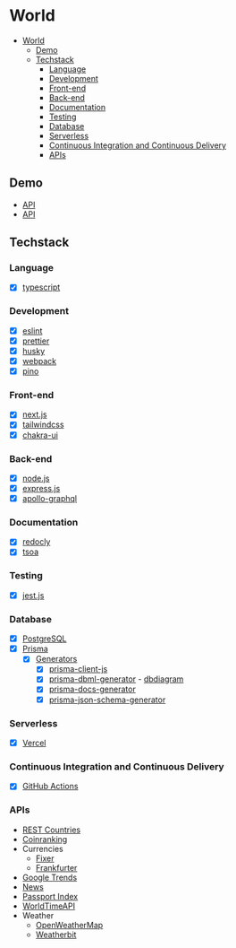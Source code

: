 # World

- [World](#world)
  - [Demo](#demo)
  - [Techstack](#techstack)
    - [Language](#language)
    - [Development](#development)
    - [Front-end](#front-end)
    - [Back-end](#back-end)
    - [Documentation](#documentation)
    - [Testing](#testing)
    - [Database](#database)
    - [Serverless](#serverless)
    - [Continuous Integration and Continuous Delivery](#continuous-integration-and-continuous-delivery)
    - [APIs](#apis)

## Demo

- [API](https://dashboardworldapi.vercel.app/)
- [API](https://dashboardworldweb.vercel.app/)

## Techstack

### Language

- [x] [typescript](https://www.typescriptlang.org/)

### Development

- [x] [eslint](https://eslint.org/)
- [x] [prettier](https://prettier.io/)
- [x] [husky](https://typicode.github.io/husky/)
- [x] [webpack](https://webpack.js.org/)
- [x] [pino](https://getpino.io/)

### Front-end

- [x] [next.js](https://nextjs.org/)
- [x] [tailwindcss](https://tailwindcss.com/)
- [x] [chakra-ui](https://chakra-ui.com/)

### Back-end

- [x] [node.js](https://nodejs.org/en)
- [x] [express.js](https://expressjs.com/)
- [x] [apollo-graphql](https://www.apollographql.com/)

### Documentation

- [x] [redocly](https://redocly.com/)
- [x] [tsoa](https://tsoa-community.github.io/docs/)

### Testing

- [x] [jest.js](https://jestjs.io/)

### Database

- [x] [PostgreSQL](https://www.postgresql.org/)
- [x] [Prisma](https://www.prisma.io/)
  - [x] [Generators](https://www.prisma.io/docs/concepts/components/prisma-schema/generators)
    - [x] [prisma-client-js](https://www.prisma.io/docs/concepts/components/prisma-client)
    - [x] [prisma-dbml-generator](https://github.com/notiz-dev/prisma-dbml-generator) - [dbdiagram](https://dbdiagram.io)
    - [x] [prisma-docs-generator](https://github.com/pantharshit00/prisma-docs-generator)
    - [x] [prisma-json-schema-generator](https://github.com/valentinpalkovic/prisma-json-schema-generator)

### Serverless

- [x] [Vercel](https://vercel.com/)

### Continuous Integration and Continuous Delivery

- [x] [GitHub Actions](https://github.com/features/actions)

### APIs

- [REST Countries](https://restcountries.com/)
- [Coinranking](https://developers.coinranking.com/api/documentation)
- Currencies
  - [Fixer](https://fixer.io/)
  - [Frankfurter](https://www.frankfurter.app/)
- [Google Trends](https://trends.google.com/trends/hottrends/visualize?nrow=5&ncol=5)
- [News](https://newsapi.org/)
- [Passport Index](https://www.passportindex.org/)
- [WorldTimeAPI](https://worldtimeapi.org/)
- Weather
  - [OpenWeatherMap](https://openweathermap.org/)
  - [Weatherbit](https://www.weatherbit.io/)
